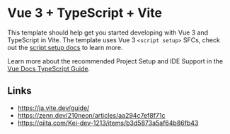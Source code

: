 # Vue 3 + TypeScript + Vite

This template should help get you started developing with Vue 3 and TypeScript in Vite. The template uses Vue 3 `<script setup>` SFCs, check out the [script setup docs](https://v3.vuejs.org/api/sfc-script-setup.html#sfc-script-setup) to learn more.

Learn more about the recommended Project Setup and IDE Support in the [Vue Docs TypeScript Guide](https://vuejs.org/guide/typescript/overview.html#project-setup).

## Links
- https://ja.vite.dev/guide/
- https://zenn.dev/210neon/articles/aa294c7ef8f71c
- https://qiita.com/Kei-dev-1213/items/b3d5873a5af64b86fb43
